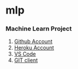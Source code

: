 # mlp
### Machine Learn Project

1. [Github Account](https://github.com)
2. [Heroku Account](https://www.heroku.com/)
3. [VS Code](https://code.visualstudio.com/download)
4. [GIT client](https://git-scm.com/downloads)
